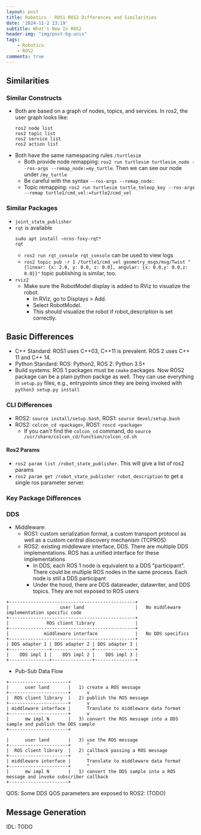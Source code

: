 ```yaml
---
layout: post
title: Robotics - ROS1 ROS2 Differences and Similarities
date: '2024-11-2 13:19'
subtitle: What's New In ROS2
header-img: "img/post-bg-unix"
tags:
    - Robotics
    - ROS2
comments: true
---
```


## Similarities

### Similar Constructs
- Both are based on a graph of nodes, topics, and services. In ros2, the user graph looks like:
    ```
    ros2 node list
    ros2 topic list
    ros2 service list
    ros2 action list
    ```
- Both have the same namespacing rules `/turtlesim`
    - Both provide node remapping: `ros2 run turtlesim turtlesim_node --ros-args --remap_node:=my_turtle`. Then we can see our node under `/my_turtle`
    - Be careful with the syntax `--ros-args --remap_node:`
    - Topic remapping: `ros2 run turtlesim turtle_teleop_key --ros-args --remap turtle1/cmd_vel:=turtle2/cmd_vel`

### Similar Packages

- `joint_state_publisher`
- `rqt` is available
    ```
    sudo apt install ~nros-foxy-rqt*
    rqt
    ```
    - `ros2 run rqt_console rqt_console` can be used to view logs
    - `ros2 topic pub -r 1 /turtle1/cmd_vel geometry_msgs/msg/Twist "{linear: {x: 2.0, y: 0.0, z: 0.0}, angular: {x: 0.0,y: 0.0,z: 0.0}}"` topic publishing is similar, too.
- `rviz2`
    - Make sure the RobotModel display is added to RViz to visualize the robot.
        - In RViz, go to Displays > Add.
        - Select RobotModel.
        - This should visualize the robot if robot_description is set correctly.


## Basic Differences

- C++ Standard: ROS1 uses C++03, C++11 is prevalent. ROS 2 uses C++ 11 and C++ 14.
- Python Standard: ROS: Python2, ROS 2: Python 3.5+
- Build systems: ROS 1 packages must be `cmake` packages. Now ROS2 package can be a plain python packge as well. They can use everything in `setup.py` files, e.g., entrypoints since they are being invoked with `python3 setup.py install`

### CLI Differences

- ROS2: `source install/setup.bash`, ROS1: `source devel/setup.bash`
- ROS2: `colcon_cd <package>`, ROS1: `roscd <package>`
    - If you can't find the `colcon_cd` command, do `source /usr/share/colcon_cd/function/colcon_cd.sh`

#### Ros2 Params

- `ros2 param list /robot_state_publisher`. This will give a list of ros2 params
- `ros2 param get /robot_state_publisher robot_description` to get a single ros parameter server.

### Key Package Differences


### DDS

- Middleware:
  - ROS1: custom serialization format, a custom transport protocol as well as a custom central discovery mechanism (TCPROS)
  - ROS2: existing middleware interface, DDS. There are multiple DDS implementations. ROS has a unified interface for these implementations
    - In DDS, each ROS 1 node is equivalent to a DDS "participant". There could be multiple ROS nodes in the same process. Each node is still a DDS participant
    - Under the hood, there are DDS datareader, datawriter, and DDS topics. They are not exposed to ROS users

```
+-----------------------------------------------+
|                   user land                   |   No middleware implementation specific code
+-----------------------------------------------+
|              ROS client library               |
+-----------------------------------------------+
|             middleware interface              |   No DDS specifics
+-----------------------------------------------+
| DDS adapter 1 | DDS adapter 2 | DDS adapter 3 |
+---------------+---------------+---------------+
|    DDS impl 1 |    DDS impl 2 |    DDS impl 3 |
+---------------+---------------+---------------+
```

- Pub-Sub Data Flow

```
+----------------------+
|      user land       |   1) create a ROS message
+----------------------+      v
|  ROS client library  |   2) publish the ROS message
+----------------------+      v
| middleware interface |      Translate to middleware data format
+----------------------+      v
|      mw impl N       |   3) convert the ROS message into a DDS sample and publish the DDS sample
+----------------------+
```

```
|      user land       |   3) use the ROS message
+----------------------+      ^
|  ROS client library  |   2) callback passing a ROS message
+----------------------+      ^
| middleware interface |      Translate to middleware data format
+----------------------+      ^
|      mw impl N       |   1) convert the DDS sample into a ROS message and invoke subscriber callback
+----------------------+
```

QOS: Some DDS QOS parameters are exposed to ROS2: (TODO)

## Message Generation

IDL: TODO
